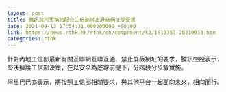 ```yaml
---
layout: post
title: 騰訊及阿里稱將配合工信部禁止屏蔽網址等要求
date: 2021-09-13 17:54:31.000000000 +08:00
link: https://news.rthk.hk/rthk/ch/component/k2/1610357-20210913.htm
categories: rthk
---
```


針對內地工信部最新有關互聯網互聯互通、禁止屏蔽網址的要求，騰訊控股表示，堅決擁護工信部決策，在以安全為底線前提下，分階段分步驟實施。

阿里巴巴亦表示，將按照工信部相關要求，與其他平台一起面向未來，相向而行。
